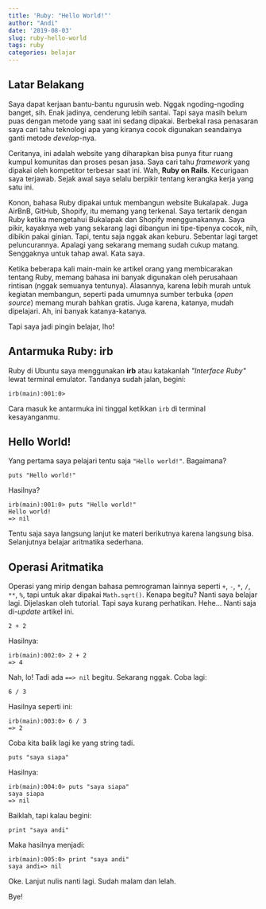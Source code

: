 ```yaml
---
title: 'Ruby: "Hello World!"'
author: "Andi"
date: '2019-08-03'
slug: ruby-hello-world
tags: ruby
categories: belajar
---
```


## Latar Belakang

Saya dapat kerjaan bantu-bantu ngurusin web. Nggak ngoding-ngoding banget, sih. Enak jadinya, cenderung lebih santai. Tapi saya masih belum puas dengan metode yang saat ini sedang dipakai. Berbekal rasa penasaran saya cari tahu teknologi apa yang kiranya cocok digunakan seandainya ganti metode *develop*-nya.

Ceritanya, ini adalah website yang diharapkan bisa punya fitur ruang kumpul komunitas dan proses pesan jasa. Saya cari tahu *framework* yang dipakai oleh kompetitor terbesar saat ini. Wah, **Ruby on Rails**. Kecurigaan saya terjawab. Sejak awal saya selalu berpikir tentang kerangka kerja yang satu ini.

Konon, bahasa Ruby dipakai untuk membangun website Bukalapak. Juga AirBnB, GitHub, Shopify, itu memang yang terkenal. Saya tertarik dengan Ruby ketika mengetahui Bukalapak dan Shopify menggunakannya. Saya pikir, kayaknya web yang sekarang lagi dibangun ini tipe-tipenya cocok, nih, dibikin pakai ginian. Tapi, tentu saja nggak akan keburu. Sebentar lagi target peluncurannya. Apalagi yang sekarang memang sudah cukup matang. Senggaknya untuk tahap awal. Kata saya.

Ketika beberapa kali main-main ke artikel orang yang membicarakan tentang Ruby, memang bahasa ini banyak digunakan oleh perusahaan rintisan (nggak semuanya tentunya). Alasannya, karena lebih murah untuk kegiatan membangun, seperti pada umumnya sumber terbuka (*open source*) memang murah bahkan gratis. Juga karena, katanya, mudah dipelajari. Ah, ini banyak katanya-katanya.

Tapi saya jadi pingin belajar, lho!

## Antarmuka Ruby: irb

Ruby di Ubuntu saya menggunakan **irb** atau katakanlah *"Interface Ruby"* lewat terminal emulator. Tandanya sudah jalan, begini:

```{ruby}
irb(main):001:0>
```

Cara masuk ke antarmuka ini tinggal ketikkan `irb` di terminal kesayanganmu.

## Hello World!

Yang pertama saya pelajari tentu saja `"Hello world!"`. Bagaimana?

```{ruby}
puts "Hello world!"
```

Hasilnya?

```{ruby}
irb(main):001:0> puts "Hello world!"
Hello world!
=> nil
```

Tentu saja saya langsung lanjut ke materi berikutnya karena langsung bisa. Selanjutnya belajar aritmatika sederhana.

## Operasi Aritmatika

Operasi yang mirip dengan bahasa pemrograman lainnya seperti `+`, `-`, `*`, `/`, `**`, `%`, tapi untuk akar dipakai `Math.sqrt()`. Kenapa begitu? Nanti saya belajar lagi. Dijelaskan oleh tutorial. Tapi saya kurang perhatikan. Hehe... Nanti saja di-*update* artikel ini.

```{ruby}
2 + 2
```

Hasilnya:

```{ruby}
irb(main):002:0> 2 + 2
=> 4
```

Nah, lo! Tadi ada `==> nil` begitu. Sekarang nggak. Coba lagi:

```{ruby}
6 / 3
```

Hasilnya seperti ini:

```{ruby}
irb(main):003:0> 6 / 3
=> 2
```

Coba kita balik lagi ke yang string tadi.

```{ruby}
puts "saya siapa"
```

Hasilnya:

```{ruby}
irb(main):004:0> puts "saya siapa"
saya siapa
=> nil
```

Baiklah, tapi kalau begini:

```{ruby}
print "saya andi"
```

Maka hasilnya menjadi:

```{ruby}
irb(main):005:0> print "saya andi"
saya andi=> nil
```

Oke. Lanjut nulis nanti lagi. Sudah malam dan lelah.

Bye!